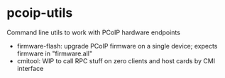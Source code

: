 pcoip-utils
===========

Command line utils to work with PCoIP hardware endpoints

* firmware-flash: upgrade PCoIP firmware on a single device; expects firmware in "firmware.all"
* cmitool: WIP to call RPC stuff on zero clients and host cards by CMI interface

